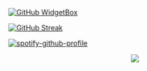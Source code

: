 <link href="https://raw.githubusercontent.com/hluebbering/data-512-homework_2/main/data/custom.css" rel="stylesheet"></link>



[![GitHub WidgetBox](https://github-widgetbox.vercel.app/api/profile?username=hluebbering&data=followers,repositories,stars,commits)](https://github.com/hluebbering/github-widgetbox)


[![GitHub Streak](http://github-readme-streak-stats.herokuapp.com?user=hluebbering&theme=gruvbox&border_radius=12&date_format=M%20j%5B%2C%20Y%5D&fire=FF7500&sideNums=FF7500&dates=A2BD7F&stroke=7D1D40&currStreakNum=FF1578&currStreakLabel=FF1578&sideLabels=FF81E2)](https://git.io/streak-stats)


[![spotify-github-profile](https://spotify-github-profile.vercel.app/api/view?uid=hannahluebbering&cover_image=true&theme=novatorem&show_offline=false&bar_color=d528e2&bar_color_cover=false)](https://spotify-github-profile.vercel.app/api/view?uid=hannahluebbering&redirect=true)


<!--[![Spotify](https://spotify-readme-hluebbering.vercel.app/api?rainbow=true&spin=true&theme=dark)](https://spotify-readme-hluebbering.vercel.app/api?rainbow=true?spin=true)-->




<!--
<p align="center">
  <a href="https://hluebbering.vercel.app/api/now-playing">
    <img src="https://hluebbering.vercel.app/api/now-playing">
  </a>
</p>

<p align="center">
  <img src="https://hluebbering.vercel.app/api/top-played">
</p>
-->






<p align="center">
  <img src="https://capsule-render.vercel.app/api?type=waving&color=gradient&height=120&section=footer"/>
</p>
